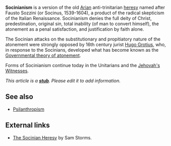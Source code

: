 **Socinianism** is a version of the old
[Arian](Arianism "Arianism") anti-trinitarian
[heresy](Heresy "Heresy") named after Fausto Sozzini (or Socinus,
1539-1604), a product of the radical skepticism of the Italian
Renaissance. Socinianism denies the full deity of Christ,
predestination, original sin, total inability (of man to convert
himself), the atonement as a penal satisfaction, and justification
by faith alone.

The Socinian attacks on the substitutionary and propitiatory nature
of the atonement were strongly opposed by 16th century jurist
[Hugo Grotius](Hugo_Grotius "Hugo Grotius"), who, in response to
the Socinians, developed what has become known as the
[Governmental theory of atonement](Governmental_theory_of_atonement "Governmental theory of atonement").

Forms of Socinianism continue today in the Unitarians and the
[Jehovah's Witnesses](Jehovah's_Witnesses "Jehovah's Witnesses").

*This article is a **[stub](http://www.theopedia.com/Category:Theopedia_stubs "Category:Theopedia stubs")**. Please edit it to add information.*
## See also

-   [Psilanthropism](Psilanthropism "Psilanthropism")

## External links

-   [The Socinian Heresy](http://www.enjoyinggodministries.com/article/23-socinianism/)
    by Sam Storms.



